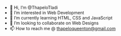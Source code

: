 - 👋 Hi, I’m @ThapeloTladi
- 👀 I’m interested in Web Development
- 🌱 I’m currently learning HTML, CSS and JavaScript
- 💞️ I’m looking to collaborate on Web Designs
- 📫 How to reach me @ thapeloqueenton@gmail.com

<!---
ThapeloTladi/ThapeloTladi is a ✨ special ✨ repository because its `README.md` (this file) appears on your GitHub profile.
You can click the Preview link to take a look at your changes.
--->
